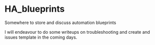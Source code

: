 # HA_blueprints
Somewhere to store and discuss automation blueprints

I will endeavour to do some writeups on troubleshooting and create and issues template in the coming days.
